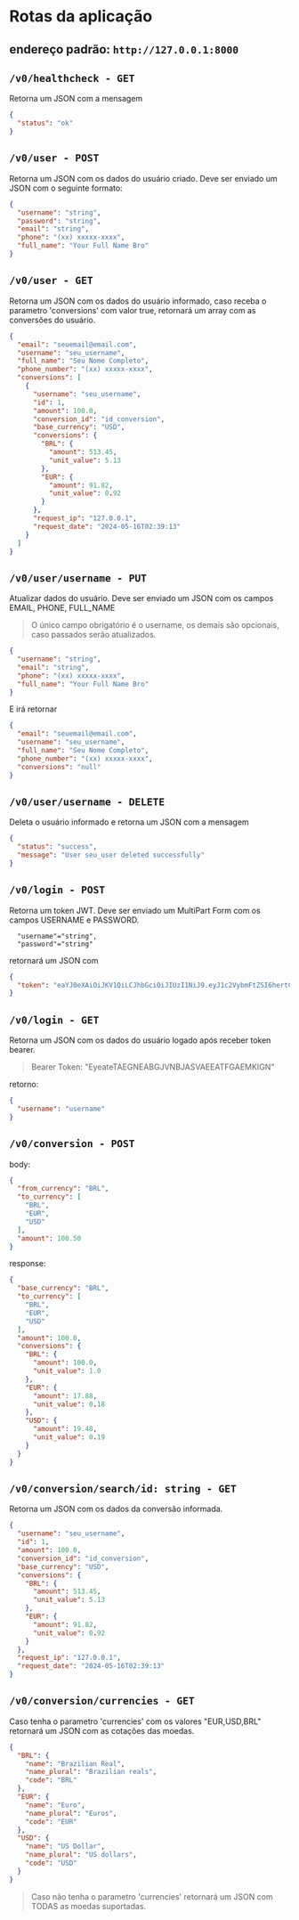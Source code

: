 # Rotas da aplicação
## endereço padrão: `http://127.0.0.1:8000`

## `/v0/healthcheck - GET`

Retorna um JSON com a mensagem

```json 
{
  "status": "ok"
}
```

## `/v0/user - POST`

Retorna um JSON com os dados do usuário criado. Deve ser enviado um JSON com o seguinte formato:

```json
{
  "username": "string",
  "password": "string",
  "email": "string",
  "phone": "(xx) xxxxx-xxxx",
  "full_name": "Your Full Name Bro"
}
 ``` 

## `/v0/user - GET`

Retorna um JSON com os dados do usuário informado, caso receba o parametro 'conversions' com valor true, retornará um
array com as conversões do usuário.

```json
{
  "email": "seuemail@email.com",
  "username": "seu_username",
  "full_name": "Seu Nome Completo",
  "phone_number": "(xx) xxxxx-xxxx",
  "conversions": [
    {
      "username": "seu_username",
      "id": 1,
      "amount": 100.0,
      "conversion_id": "id_conversion",
      "base_currency": "USD",
      "conversions": {
        "BRL": {
          "amount": 513.45,
          "unit_value": 5.13
        },
        "EUR": {
          "amount": 91.82,
          "unit_value": 0.92
        }
      },
      "request_ip": "127.0.0.1",
      "request_date": "2024-05-16T02:39:13"
    }
  ]
}
```

## `/v0/user/username - PUT`

Atualizar dados do usuário. Deve ser enviado um JSON com os campos EMAIL, PHONE, FULL_NAME

> O único campo obrigatório é o username, os demais são opcionais, caso passados serão atualizados.

```json
{
  "username": "string",
  "email": "string",
  "phone": "(xx) xxxxx-xxxx",
  "full_name": "Your Full Name Bro"
}
```

E irá retornar

```json
{
  "email": "seuemail@email.com",
  "username": "seu_username",
  "full_name": "Seu Nome Completo",
  "phone_number": "(xx) xxxxx-xxxx",
  "conversions": "null"
}
```

## `/v0/user/username - DELETE`

Deleta o usuário informado e retorna um JSON com a mensagem

```json
{
  "status": "success",
  "message": "User seu_user deleted successfully"
}
```

## `/v0/login - POST`

Retorna um token JWT. Deve ser enviado um MultiPart Form com os campos USERNAME e PASSWORD.

```multipart form
  "username"="string",
  "password"="string"
```

retornará um JSON com

```json
{
  "token": "eaYJ0eXAiOiJKV1QiLCJhbGciOiJIUzI1NiJ9.eyJ1c2VybmFtZSI6hertCVEWAGFHcCI6MTY0NzQwNzQwMn0.7"
}
```

## `/v0/login - GET`

Retorna um JSON com os dados do usuário logado após receber token bearer.

> Bearer Token: "EyeateTAEGNEABGJVNBJASVAEEATFGAEMKIGN"

retorno:

```json
{
  "username": "username"
}
```

## `/v0/conversion - POST`

body:

```json
{
  "from_currency": "BRL",
  "to_currency": [
    "BRL",
    "EUR",
    "USD"
  ],
  "amount": 100.50
}
```

response:

```json
{
  "base_currency": "BRL",
  "to_currency": [
    "BRL",
    "EUR",
    "USD"
  ],
  "amount": 100.0,
  "conversions": {
    "BRL": {
      "amount": 100.0,
      "unit_value": 1.0
    },
    "EUR": {
      "amount": 17.88,
      "unit_value": 0.18
    },
    "USD": {
      "amount": 19.48,
      "unit_value": 0.19
    }
  }
}
```

## `/v0/conversion/search/id: string - GET`

Retorna um JSON com os dados da conversão informada.

```json
{
  "username": "seu_username",
  "id": 1,
  "amount": 100.0,
  "conversion_id": "id_conversion",
  "base_currency": "USD",
  "conversions": {
    "BRL": {
      "amount": 513.45,
      "unit_value": 5.13
    },
    "EUR": {
      "amount": 91.82,
      "unit_value": 0.92
    }
  },
  "request_ip": "127.0.0.1",
  "request_date": "2024-05-16T02:39:13"
}
```

## `/v0/conversion/currencies - GET`

Caso tenha o parametro 'currencies' com os valores "EUR,USD,BRL" retornará um JSON com as cotações das moedas.

```json
{
  "BRL": {
    "name": "Brazilian Real",
    "name_plural": "Brazilian reals",
    "code": "BRL"
  },
  "EUR": {
    "name": "Euro",
    "name_plural": "Euros",
    "code": "EUR"
  },
  "USD": {
    "name": "US Dollar",
    "name_plural": "US dollars",
    "code": "USD"
  }
}
```
> Caso não tenha o parametro 'currencies' retornará um JSON com TODAS as moedas suportadas.